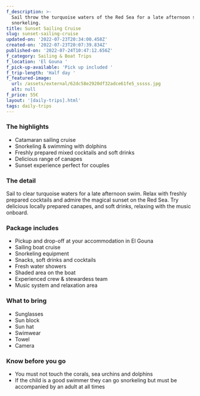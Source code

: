 ```yaml
---
f_description: >-
  Sail throw the turquoise waters of the Red Sea for a late afternoon swim, and
  snorkeling. 
title: Sunset Sailing Cruise
slug: sunset-sailing-cruise
updated-on: '2022-07-23T20:34:00.458Z'
created-on: '2022-07-23T20:07:39.834Z'
published-on: '2022-07-24T10:47:12.656Z'
f_category: Sailing & Boat Trips
f_location: 'El Gouna '
f_pick-up-available: 'Pick up included '
f_trip-length: 'Half day '
f_featured-image:
  url: /assets/external/62dc58e2920df32adce61fe5_sssss.jpg
  alt: null
f_price: 55€
layout: '[daily-trips].html'
tags: daily-trips
---
```


### The highlights

*   Catamaran sailing cruise
*   Snorkeling & swimming with dolphins
*   Freshly prepared mixed cocktails and soft drinks
*   Delicious range of canapes
*   Sunset experience perfect for couples  
    

### The detail

Sail to clear turquoise waters for a late afternoon swim. Relax with freshly prepared cocktails and admire the magical sunset on the Red Sea. Try delicious locally prepared canapes, and soft drinks, relaxing with the music onboard.

### Package includes

*   Pickup and drop-off at your accommodation in El Gouna
*   Sailing boat cruise
*   Snorkeling equipment
*   Snacks, soft drinks and cocktails
*   Fresh water showers
*   Shaded area on the boat
*   Experienced crew & stewardess team
*   Music system and relaxation area  
    

### What to bring

*   Sunglasses
*   Sun block
*   Sun hat
*   Swimwear
*   Towel
*   Camera

### Know before you go

*   You must not touch the corals, sea urchins and dolphins
*   If the child is a good swimmer they can go snorkeling but must be accompanied by an adult at all times
